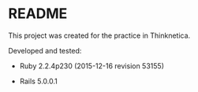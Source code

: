 # README

This project was created for the practice in Thinknetica.

Developed and tested:

* Ruby 2.2.4p230 (2015-12-16 revision 53155)

* Rails 5.0.0.1

